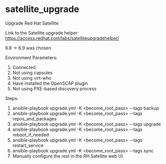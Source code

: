 # satellite_upgrade
Upgrade Red Hat Satellite

Link to the Satellite upgrade helper:
https://access.redhat.com/labs/satelliteupgradehelper/

6.8 -> 6.9 was chosen

Environment Parameters:
1. Connected
2. Not using capsules
3. Not using virt-who
4. Have installed the OpenSCAP plugin
5. Not using PXE-based discovery process

Steps:

1. ansible-playbook upgrade.yml -K <become_root_pass> --tags backup
2. ansible-playbook upgrade.yml -K <become_root_pass> --tags repos_and_packages
3. ansible-playbook upgrade.yml -K <become_root_pass> --tags upgrade
4. ansible-playbook upgrade.yml -K <become_root_pass> --tags reboot_if_needed
5. ansible-playbook upgrade.yml -K <become_root_pass> --tags restart_service
6. ansible-playbook upgrade.yml -K <become_root_pass> --tags sync
7. Manually configure the rest in the RH Satellite web UI.
